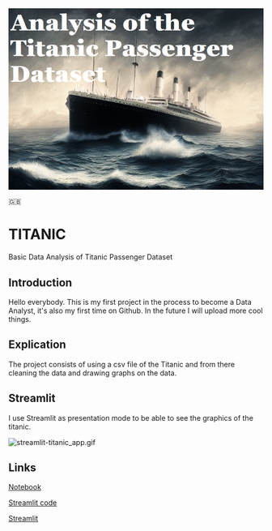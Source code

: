 
<img src="front_page/portada_titanic.PNG" style="display: block; margin: auto;">

  :gb:
  
# TITANIC
Basic Data Analysis of Titanic Passenger Dataset 

## Introduction
Hello everybody.
This is my first project in the process to become a Data Analyst, it's also my first time on Github.
In the future I will upload more cool things.

## Explication
The project consists of using a csv file of the Titanic and from there cleaning the data and drawing graphs on the data.


## Streamlit
I use Streamlit as presentation mode to be able to see the graphics of the titanic.

![streamlit-titanic_app.gif](https://github.com/ntr94/Titanic/blob/main/front_page/streamlit-titanic_app.gif)

## Links

[Notebook](https://github.com/ntr94/Titanic/blob/main/Titanic_notebook.ipynb)

[Streamlit code](https://github.com/ntr94/Titanic/blob/main/titanic_app.py)

[Streamlit](https://ntr94-madrid-eda-madrid-app-16ynzo.streamlit.app/)
